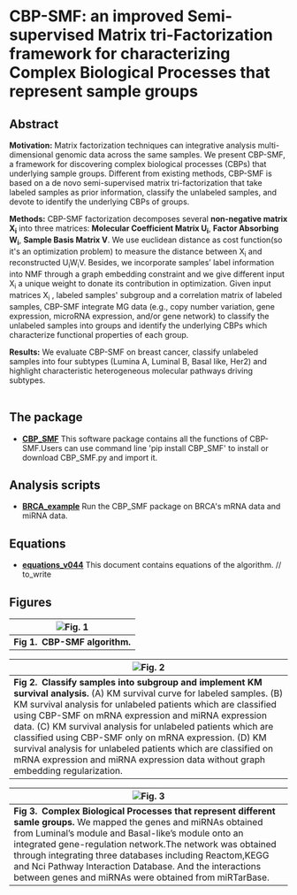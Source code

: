 # CBP-SMF: an improved Semi-supervised Matrix  tri-Factorization framework for characterizing Complex Biological Processes that represent sample groups 

## Abstract

__Motivation:__ Matrix factorization techniques can integrative analysis multi-dimensional genomic data across the same samples. We present CBP-SMF, a framework for discovering complex biological processes (CBPs) that underlying sample groups. Different from existing methods, CBP-SMF is based on a de novo semi-supervised matrix tri-factorization that take labeled samples as prior information, classify the unlabeled samples, and devote to identify the underlying CBPs of groups. 

__Methods:__ CBP-SMF factorization decomposes several **non-negative matrix X<sub>i</sub>** into three matrices: **Molecular Coefficient Matrix U<sub>i</sub>**, **Factor Absorbing W<sub>i</sub>**, **Sample Basis Matrix V**. We use euclidean distance as cost function(so it's an optimization problem) to measure the distance between X<sub>i</sub>  and reconstructed  U<sub>i</sub>W<sub>i</sub>V. Besides, we incorporate samples’ label information into NMF through a graph embedding constraint and we give different input X<sub>i</sub> a unique weight to donate its contribution in optimization. Given input matrices  X<sub>i</sub> , labeled samples' subgroup and a correlation matrix of labeled samples, CBP-SMF integrate MG data (e.g., copy number variation, gene expression, microRNA expression, and/or gene network) to classify the unlabeled samples into groups and identify the underlying CBPs which characterize functional properties of each group.

__Results:__ We evaluate CBP-SMF on breast cancer, classify unlabeled samples into four subtypes (Lumina A, Luminal B, Basal like, Her2) and  highlight characteristic heterogeneous molecular pathways driving subtypes.  
​    

## The package

* [__CBP_SMF__](https://github.com/yuedongwi123/CBP_SMF_package/blob/master/CBP_SMF.py) This software package contains all the functions of CBP-SMF.Users can use command line 'pip install CBP_SMF' to install or download CBP_SMF.py and import it.  
## Analysis scripts

* [__BRCA_example__](https://github.com/yuedongwi123/CBP_SMF_package/blob/master/BRCA_example.ipynb) Run the CBP_SMF package on BRCA's mRNA data and miRNA data.   
## Equations

* [__equations_v044__](./equations_v044.ipynb) This document contains equations of the algorithm.  // to_write
## Figures

| ![Fig. 1](https://github.com/yuedongwi123/CBP_SMF_package/blob/master/images/algorithm.png) |
| --------------------------------- |
| **Fig 1. CBP-SMF algorithm.**  |



| ![Fig. 2](https://github.com/yuedongwi123/CBP_SMF_package/blob/master/images/Figure2_survival_4.1.png)                 |
| ------------------------------------------------------------ |
| **Fig 2. Classify samples into subgroup and implement KM survival analysis.** (A) KM survival curve for labeled samples. (B) KM survival analysis for unlabeled patients which are classified using CBP-SMF on mRNA expression and miRNA expression data. (C) KM survival analysis for unlabeled patients which are classified using CBP-SMF only on mRNA expression.  (D) KM survival analysis for unlabeled patients which are classified on mRNA expression and miRNA expression data without graph embedding regularization. |



| ![Fig. 3](https://github.com/yuedongwi123/CBP_SMF_package/blob/master/images/LB_Basal_module.png)                      |
| ------------------------------------------------------------ |
| **Fig 3. Complex Biological Processes that represent different samle groups.** We mapped the genes and miRNAs obtained from Luminal’s module and Basal-like’s module onto an integrated gene-regulation network.The network was obtained through integrating three databases including Reactom,KEGG and Nci Pathway Interaction Database. And the interactions between genes and miRNAs were obtained from miRTarBase. |

